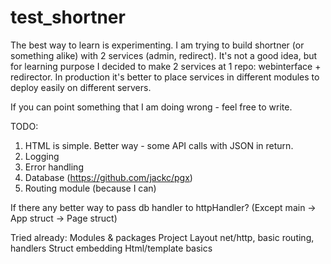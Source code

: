 # test_shortner

The best way to learn is experimenting.
I am trying to build shortner (or something alike) with 2 services (admin, redirect).
It's not a good idea, but for learning purpose I decided to make 2 services at 1 repo: webinterface + redirector. In production it's better to place services in different modules to deploy easily on different servers.

If you can point something that I am doing wrong - feel free to write.

TODO:
1. HTML is simple. Better way - some API calls with JSON in return.
2. Logging
3. Error handling
4. Database (https://github.com/jackc/pgx)
5. Routing module (because I can)

If there any better way to pass db handler to httpHandler? (Except main -> App struct -> Page struct)

Tried already:
Modules & packages
Project Layout
net/http, basic routing, handlers
Struct embedding
Html/template basics
